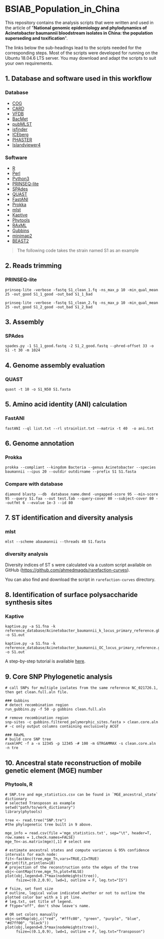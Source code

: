 # BSIAB_Population_in_China
 This repository contains the analysis scripts that were written and used in the article of "**National genomic epidemiology and phylodynamics of Acinetobacter baumannii bloodstream isolates in China: the population superseding and toxification**".
 
 The links below the sub-headings lead to the scripts needed for the corresponding steps. Most of the scripts were developed for running on the Ubuntu 18.04.6 LTS server. You may download and adapt the scripts to suit your own requirements.

## 1. Database and software used in this workflow
### Database
- [COG](https://www.ncbi.nlm.nih.gov/research/cog/)
- [CARD](https://card.mcmaster.ca/)
- [VFDB](http://www.mgc.ac.cn/VFs/)
- [BacMet](http://bacmet.biomedicine.gu.se/)
- [pubMLST](https://pubmlst.org/)
- [isfinder](https://isfinder.biotoul.fr/about.php)
- [ICEberg](https://tool2-mml.sjtu.edu.cn/ICEberg3/index.html)
- [PHASTER](http://phaster.ca/)
- [Islandviewer4](https://www.pathogenomics.sfu.ca/islandviewer)

### Software
- [R](https://www.r-project.org/)
- [Perl](https://www.perl.org/)
- [Python3](https://www.python.org/)
- [PRINSEQ-lite](https://github.com/uwb-linux/prinseq)
- [SPAdes](https://github.com/ablab/spades)
- [QUAST](https://github.com/ablab/quast)
- [FastANI](https://github.com/ParBLiSS/FastANI)
- [Prokka](https://github.com/tseemann/prokka)
- [mlst](https://github.com/tseemann/mlst)
- [Kaptive](https://github.com/klebgenomics/Kaptive)
- [Phytools](https://cran.r-project.org/web/packages/phytools/index.html)
- [RAxML](https://evomics.org/learning/phylogenetics/raxml/)
- [Gubbins](https://github.com/nickjcroucher/gubbins)
- [minimap2](https://github.com/lh3/minimap2)
- [BEAST2](https://www.beast2.org/)
>The following code takes the strain named S1 as an example

## 2. Reads trimming
### PRINSEQ-lite
```
prinseq-lite -verbose -fastq S1_clean_1.fq -ns_max_p 10 -min_qual_mean 25 -out_good S1_1_good -out_bad S1_1_bad

prinseq-lite -verbose -fastq S1_clean_2.fq -ns_max_p 10 -min_qual_mean 25 -out_good S1_2_good -out_bad S1_2_bad
```
## 3. Assembly
### SPAdes
`spades.py -1 S1_1_good.fastq -2 S1_2_good.fastq --phred-offset 33 -o S1 -t 30 -m 1024`

## 4. Genome assembly evaluation
### QUAST
`quast -t 10 -o S1_N50 S1.fasta`

## 5. Amino acid identity (ANI) calculation
### FastANI
`fastANI --ql list.txt --rl strainlist.txt --matrix -t 40  -o ani.txt`

## 6. Genome annotation
### Prokka
`prokka --compliant --kingdom Bacteria --genus Acinetobacter --species baumannii --cpus 20 --outdir outdirname --prefix S1 S1.fasta`

### Compare with database
`diamond blastp --db  database_name.dmnd -ungapped-score 95 --min-score 95 --query S1.faa --out test.tab --query-cover 80 --subject-cover 80 --outfmt 6 --evalue 1e-3 --id 80`

## 7. ST identification and diversity analysis
### mlst
`mlst --scheme abaumannii --threads 40 S1.fasta`

### diversity analysis
Diversity indices of ST s were calculated via a custom script available on GitHub (https://github.com/ahmedmagds/rarefaction-curves). 

You can also find and download the script in `rarefaction-curves` directory.

## 8. Identification of surface polysaccharide synthesis sites
### Kaptive
```
kaptive.py -a S1.fna -k reference_database/Acinetobacter_baumannii_k_locus_primary_reference.gbk -o S1.out

kaptive.py -a S1.fna -k reference_database/Acinetobacter_baumannii_OC_locus_primary_reference.gbk -o S1.out
```
A step-by-step tutorial is available [here](https://bit.ly/kaptive-workshop).

## 9. Core SNP Phylogenetic analysis
```
# call SNPs for multiple isolates from the same reference NC_021726.1, then get clean.full.aln file.

### Gubbins
# detect recombination region
run_gubbins.py -f 50 -p gubbins clean.full.aln

# remove recombination region
snp-sites -c gubbins.filtered_polymorphic_sites.fasta > clean.core.aln
# -c only output columns containing exclusively ACGT

### RAxML
# build core SNP tree
raxmlHPC -f a -x 12345 -p 12345 -# 100 -m GTRGAMMAX -s clean.core.aln -n tre

```

## 10. Ancestral state reconstruction of mobile genetic element (MGE) number
### Phytools, R
```
# SNP.tre and mge_statistics.csv can be found in `MGE_ancestral_state` dictionary
# selected Transposon as example
setwd("path/to/work_dictionary")
library(phytools)

tree <- read.tree("SNP.tre")
#the phylogenetic tree built in 9 above.

mge_info = read.csv(file ='mge_statistics.txt', sep="\t", header=T, row.names = 1,check.names=FALSE)
mge_Tn<-as.matrix(mge)[,1] # select one

# estimate ancestral states and compute variances & 95% confidence intervals for each node:
fit<-fastAnc(tree,mge_Tn,vars=TRUE,CI=TRUE)
#print(fit,printlen=10)
# projection of the reconstruction onto the edges of the tree
obj<-contMap(tree,mge_Tn,plot=FALSE)
plot(obj,legend=0.7*max(nodeHeights(tree)),
     fsize=c(0.2,0.9), lwd=1, outline = F, leg.txt="IS")

# fsize, set font size
# outline, logical value indicated whether or not to outline the plotted color bar with a 1 pt line.
# leg.txt, set title of legend.
# ftype="off", don't show leave's name.

# OR set colors manually
obj<-setMap(obj,c("red", "#fffc00", "green", "purple", "blue", "#d7ff00", "black"))
plot(obj,legend=0.5*max(nodeHeights(tree)),
     fsize=c(0.1,0.9), lwd=1, outline = F, leg.txt="Transposon")

```
